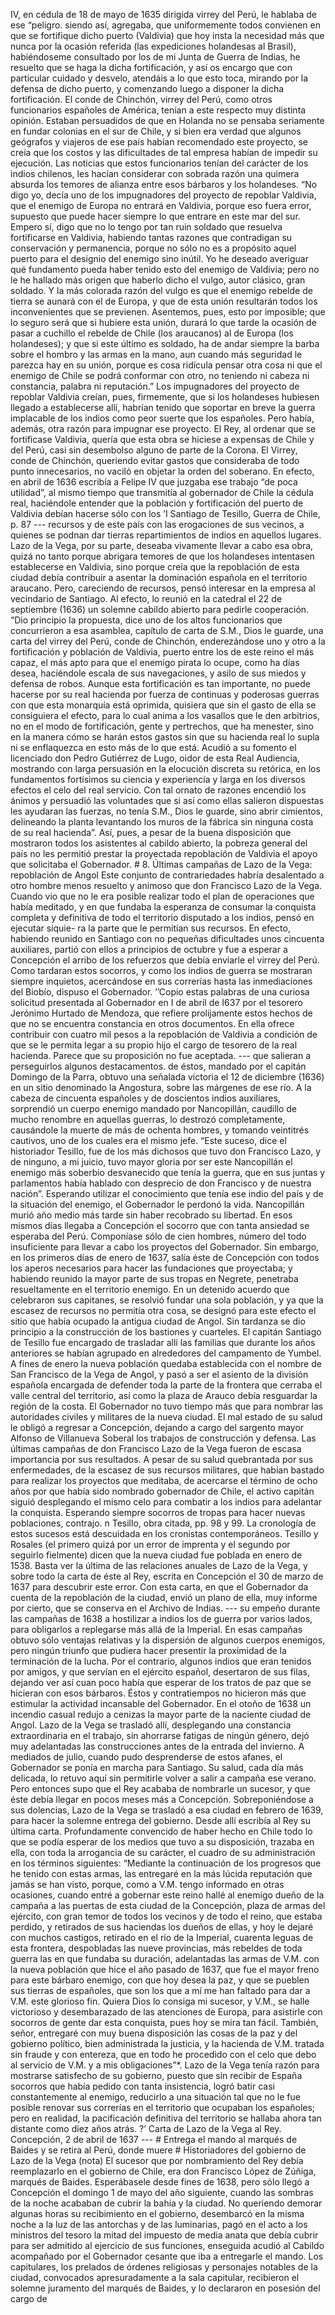 IV, en cédula de 18 de mayo de 1635 dirigida virrey del Perú, le hablaba de ese “peligro. siendo así, agregaba, que uniformemente todos convienen en que se fortifique dicho puerto (Valdivia) que hoy insta la necesidad más que nunca por la ocasión referida (las expediciones holandesas al Brasil), habiéndoseme consultado por los de mi Junta de Guerra de Indias, he resuelto que se haga la dicha fortificación, y así os encargo que con particular cuidado y desvelo, atendáis a lo que esto toca, mirando por la defensa de dicho puerto, y comenzando luego a disponer la dicha fortificación. El conde de Chinchón, virrey del Perú, como otros funcionarios españoles de América, tenían a este respecto muy distinta opinión. Estaban persuadidos de que en Holanda no se pensaba seriamente en fundar colonias en el sur de Chile, y si bien era verdad que algunos geógrafos y viajeros de ese país habían recomendado este proyecto, se creía que los costos y las dificultades de tal empresa habían de impedir su ejecución. Las noticias que estos funcionarios tenían del carácter de los indios chilenos, les hacían considerar con sobrada razón una quimera absurda los temores de alianza entre esos bárbaros y los holandeses. “No digo yo, decía uno de los impugnadores del proyecto de repoblar Valdivia, que el enemigo de Europa no entrará en Valdivia, porque eso fuera error, supuesto que puede hacer siempre lo que entrare en este mar del sur. Empero sí, digo que no lo tengo por tan ruin soldado que resuelva fortificarse en Valdivia, habiendo tantas razones que contradigan su conservación y permanencia, porque no sólo no es a propósito aquel puerto para el designio del enemigo sino inútil. Yo he deseado averiguar qué fundamento pueda haber tenido esto del enemigo de Valdivia; pero no le he hallado más origen que haberlo dicho el vulgo, autor clásico, gran soldado. Y la más colorada razón del vulgo es que el enemigo rebelde de tierra se aunará con el de Europa, y que de esta unión resultarán todos los inconvenientes que se previenen. Asentemos, pues, esto por imposible; que lo seguro será que si hubiere esta unión, durará lo que tarde la ocasión de pasar a cuchillo el rebelde de Chile (los araucanos) al de Europa (los holandeses); y que si este último es soldado, ha de andar siempre la barba sobre el hombro y las armas en la mano, aun cuando más seguridad le parezca hay en su unión, porque es cosa ridícula pensar otra cosa ni que el enemigo de Chile se podrá conformar con otro, no teniendo ni cabeza ni constancia, palabra ni reputación.” Los impugnadores del proyecto de repoblar Valdivia creían, pues, firmemente, que si los holandeses hubiesen llegado a establecerse allí, habrían tenido que soportar en breve la guerra implacable de los indios como peor suerte que los españoles. Pero había, además, otra razón para impugnar ese proyecto. El Rey, al ordenar que se fortificase Valdivia, quería que esta obra se hiciese a expensas de Chile y del Perú, casi sin desembolso alguno de parte de la Corona. El Virrey, conde de Chinchón, queriendo evitar gastos que consideraba de todo punto innecesarios, no vaciló en objetar la orden del soberano. En efecto, en abril de 1636 escribía a Felipe IV que juzgaba ese trabajo “de poca utilidad”, al mismo tiempo que transmitía al gobernador de Chile la cédula real, haciéndole entender que la población y fortificación del puerto de Valdivia debían hacerse sólo con los ’I Santiago de Tesillo, Guerra de Chile, p. 87 --- recursos y de este país con las erogaciones de sus vecinos, a quienes se podnan dar tierras repartimientos de indios en aquellos lugares. Lazo de la Vega, por su parte, deseaba vivamente llevar a cabo esa obra, quizá no tanto porque abrigara temores de que los holandeses intentasen establecerse en Valdivia, sino porque creía que la repoblación de esta ciudad debía contribuir a asentar la dominación española en el territorio araucano. Pero, careciendo de recursos, pensó interesar en la empresa al vecindario de Santiago. Al efecto, lo reunió en la catedral el 22 de septiembre (1636) un solemne cabildo abierto para pedirle cooperación. “Dio principio la propuesta, dice uno de los altos funcionarios que concurrieron a esa asamblea, capítulo de carta de S.M., Dios le guarde, una carta del virrey del Perú, conde de Chinchón, enderezándose uno y otro a la fortificación y población de Valdivia, puerto entre los de este reino el más capaz, el más apto para que el enemigo pirata lo ocupe, como ha días desea, haciéndole escala de sus navegaciones, y asilo de sus miedos y defensa de robos. Aunque esta fortificación es tan importante, no puede hacerse por su real hacienda por fuerza de continuas y poderosas guerras con que esta monarquía está oprimida, quisiera que sin el gasto de ella se consiguiera el efecto, para lo cual anima a los vasallos que le den arbitrios, no en el modo de fortificación, gente y pertrechos, que ha menester, sino en la manera cómo se harán estos gastos sin que su hacienda real lo supla ni se enflaquezca en esto más de lo que está. Acudió a su fomento el licenciado don Pedro Gutiérrez de Lugo, oidor de esta Real Audiencia, mostrando con larga persuasión en la elocución discreta su retórica, en los fundamentos fortísimos su ciencia y experiencia y larga en los diversos efectos el celo del real servicio. Con tal ornato de razones encendió los ánimos y persuadió las voluntades que si así como ellas salieron dispuestas les ayudaran las fuerzas, no tenía S.M., Dios le guarde, sino abrir cimientos, delineando la planta levantando los muros de la fábrica sin ninguna costa de su real hacienda”. Así, pues, a pesar de la buena disposición que mostraron todos los asistentes al cabildo abierto, la pobreza general del país no les permitió prestar la proyectada repoblación de Valdivia el apoyo que solicitaba el Gobernador. # 8. Últimas campañas de Lazo de la Vega: repoblación de Angol Este conjunto de contrariedades habría desalentado a otro hombre menos resuelto y animoso que don Francisco Lazo de la Vega. Cuando vio que no le era posible realizar todo el plan de operaciones que había meditado, y en que fundaba la esperanza de consumar la conquista completa y definitiva de todo el territorio disputado a los indios, pensó en ejecutar siquie- ra la parte que le permitían sus recursos. En efecto, habiendo reunido en Santiago con no pequeñas dificultades unos cincuenta auxiliares, partió con ellos a principios de octubre y fue a esperar a Concepción el arribo de los refuerzos que debía enviarle el virrey del Perú. Como tardaran estos socorros, y como los indios de guerra se mostraran siempre inquietos, acercándose en sus correrías hasta las inmediaciones del Biobío, dispuso el Gobernador. ’’Copio estas palabras de una curiosa solicitud presentada al Gobernador en I de abril de I637 por el tesorero Jerónimo Hurtado de Mendoza, que refiere prolijamente estos hechos de que no se encuentra constancia en otros documentos. En ella ofrece contribuir con cuatro mil pesos a la repoblación de Valdivia a condición de que se le permita legar a su propio hijo el cargo de tesorero de la real hacienda. Parece que su proposición no fue aceptada. --- que salieran a perseguirlos algunos destacamentos. de éstos, mandado por el capitán Domingo de la Parra, obtuvo una señalada victoria el 12 de diciembre (1636) en un sitio denominado la Angostura, sobre las márgenes de ese río. A la cabeza de cincuenta españoles y de doscientos indios auxiliares, sorprendió un cuerpo enemigo mandado por Nancopillán, caudillo de mucho renombre en aquellas guerras, lo destrozó completamente, causándole la muerte de más de ochenta hombres, y tomando veintitrés cautivos, uno de los cuales era el mismo jefe. “Este suceso, dice el historiador Tesillo, fue de los más dichosos que tuvo don Francisco Lazo, y de ninguno, a mi juicio, tuvo mayor gloria por ser este Nancopillán el enemigo más soberbio desvanecido que tenía la guerra, que en sus juntas y parlamentos había hablado con desprecio de don Francisco y de nuestra nación”. Esperando utilizar el conocimiento que tenía ese indio del país y de la situación del enemigo, el Gobernador le perdonó la vida. Nancopillán murió año medio más tarde sin haber recobrado su libertad. En esos mismos días llegaba a Concepción el socorro que con tanta ansiedad se esperaba del Perú. Componíase sólo de cien hombres, número del todo insuficiente para llevar a cabo los proyectos del Gobernador. Sin embargo, en los primeros días de enero de 1637, salía éste de Concepción con todos los aperos necesarios para hacer las fundaciones que proyectaba; y habiendo reunido la mayor parte de sus tropas en Negrete, penetraba resueltamente en el territorio enemigo. En un detenido acuerdo que celebraron sus capitanes, se resolvió fundar una sola población, y ya que la escasez de recursos no permitía otra cosa, se designó para este efecto el sitio que había ocupado la antigua ciudad de Angol. Sin tardanza se dio principio a la construcción de los bastiones y cuarteles. El capitán Santiago de Tesillo fue encargado de trasladar allí las familias que durante los años anteriores se habían agrupado en alrededores del campamento de Yumbel. A fines de enero la nueva población quedaba establecida con el nombre de San Francisco de la Vega de Angol, y pasó a ser el asiento de la división española encargada de defender toda la parte de la frontera que cerraba el valle central del territorio, así como la plaza de Arauco debía resguardar la región de la costa. El Gobernador no tuvo tiempo más que para nombrar las autoridades civiles y militares de la nueva ciudad. El mal estado de su salud le obligó a regresar a Concepción, dejando a cargo del sargento mayor Alfonso de Villanueva Soberal los trabajos de construcción y defensa. Las últimas campañas de don Francisco Lazo de la Vega fueron de escasa importancia por sus resultados. A pesar de su salud quebrantada por sus enfermedades, de la escasez de sus recursos militares, que habían bastado para realizar los proyectos que meditaba, de acercarse el término de ocho años por que había sido nombrado gobernador de Chile, el activo capitán siguió desplegando el mismo celo para combatir a los indios para adelantar la conquista. Esperando siempre socorros de tropas para hacer nuevas poblaciones, contrajo. n Tesillo, obra citada, pp. 98 y 99. La cronología de estos sucesos está descuidada en los cronistas contemporáneos. Tesillo y Rosales (el primero quizá por un error de imprenta y el segundo por seguirlo fielmente) dicen que la nueva ciudad fue poblada en enero de 1538. Basta ver la última de las relaciones anuales de Lazo de la Vega, y sobre todo la carta de éste al Rey, escrita en Concepción el 30 de marzo de 1637 para descubrir este error. Con esta carta, en que el Gobernador da cuenta de la repoblación de la ciudad, envió un plano de ella, muy informe por cierto, que se conserva en el Archivo de Indias. --- su empeño durante las campañas de 1638 a hostilizar a indios los de guerra por varios lados, para obligarlos a replegarse más allá de la Imperial. En esas campañas obtuvo sólo ventajas relativas y la dispersión de algunos cuerpos enemigos, pero ningún triunfo que pudiera hacer presentir la proximidad de la terminación de la lucha. Por el contrario, algunos indios que eran tenidos por amigos, y que servían en el ejército español, desertaron de sus filas, dejando ver así cuan poco había que esperar de los tratos de paz que se hicieran con esos bárbaros. Éstos y contratiempos no hicieron más que estimular la actividad incansable del Gobernador. En el otoño de 1638 un incendio casual redujo a cenizas la mayor parte de la naciente ciudad de Angol. Lazo de la Vega se trasladó allí, desplegando una constancia extraordinaria en el trabajo, sin ahorrarse fatigas de ningún género, dejó muy adelantadas las construcciones antes de la entrada del invierno. A mediados de julio, cuando pudo desprenderse de estos afanes, el Gobernador se ponía en marcha para Santiago. Su salud, cada día más delicada, lo retuvo aquí sin permitirle volver a salir a campaña ese verano. Pero entonces supo que el Rey acababa de nombrarle un sucesor, y que éste debía llegar en pocos meses más a Concepción. Sobreponiéndose a sus dolencias, Lazo de la Vega se trasladó a esa ciudad en febrero de 1639, para hacer la solemne entrega del gobierno. Desde allí escribía al Rey su última carta. Profundamente convencido de haber hecho en Chile todo lo que se podía esperar de los medios que tuvo a su disposición, trazaba en ella, con toda la arrogancia de su carácter, el cuadro de su administración en los términos siguientes: “Mediante la continuación de los progresos que he tenido con estas armas, las entregaré en la más lúcida reputación que jamás se han visto, porque, como a V.M. tengo informado en otras ocasiones, cuando entré a gobernar este reino hallé al enemigo dueño de la campaña a las puertas de esta ciudad de la Concepción, plaza de armas del ejército, con gran temor de todos los vecinos y de todo el reino, que estaba perdido, y retirados de sus haciendas los dueños de ellas, y hoy le dejaré con muchos castigos, retirado en el río de la Imperial, cuarenta leguas de esta frontera, despobladas las nueve provincias, más rebeldes de toda guerra las en que fundaba su duración, adelantadas las armas de V.M. con la nueva población que hice el año pasado de 1637, que fue el mayor freno para este bárbaro enemigo, con que hoy desea la paz, y que se pueblen sus tierras de españoles, que son los que a mí me han faltado para dar a V.M. este glorioso fin. Quiera Dios lo consiga mi sucesor, y V.M., se halle victorioso y desembarazado de las atenciones de Europa, para asistirle con socorros de gente dar esta conquista, pues hoy se mira tan fácil. También, señor, entregaré con muy buena disposición las cosas de la paz y del gobierno político, bien administrada la justicia, y la hacienda de V.M. tratada sin fraude y con entereza, que en todo he procedido con el celo que debo al servicio de V.M. y a mis obligaciones”*. Lazo de la Vega tenía razón para mostrarse satisfecho de su gobierno, puesto que sin recibir de España socorros que había pedido con tanta insistencia, logró batir casi constantemente al enemigo, reducirlo a una situación tal que no le fue posible renovar sus correrías en el territorio que ocupaban los españoles; pero en realidad, la pacificación definitiva del territorio se hallaba ahora tan distante como diez años atrás. ?’ Carta de Lazo de la Vega al Rey. Concepción, 2 de abril de 1637 --- # Entrega el mando al marqués de Baides y se retira al Perú, donde muere</h9> # Historiadores del gobierno de Lazo de la Vega (nota)</h10> El sucesor que por nombramiento del Rey debía reemplazarlo en el gobierno de Chile, era don Francisco López de Zúñiga, marqués de Baides. Esperábasele desde fines de 1638, pero sólo llegó a Concepción el domingo 1 de mayo del año siguiente, cuando las sombras de la noche acababan de cubrir la bahía y la ciudad. No queriendo demorar algunas horas su recibimiento en el gobierno, desembarcó en la misma noche a la luz de las antorchas y de las luminarias, pagó en el acto a los ministros del tesoro la mitad del impuesto de media anata que debía cubrir para ser admitido al ejercicio de sus funciones, enseguida acudió al Cabildo acompañado por el Gobernador cesante que iba a entregarle el mando. Los capitulares, los prelados de órdenes religiosas y personajes notables de la ciudad, convocados apresuradamente a la sala capitular, recibieron el solemne juramento del marqués de Baides, y lo declararon en posesión del cargo de